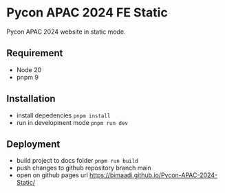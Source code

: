 # Pycon APAC 2024 FE Static
Pycon APAC 2024 website in static mode.

## Requirement
- Node 20
- pnpm 9

## Installation
- install depedencies `pnpm install`
- run in development mode `pnpm run dev`

## Deployment
- build project to docs folder `pnpm run build`
- push changes to github repository branch main
- open on github pages url https://bimaadi.github.io/Pycon-APAC-2024-Static/
